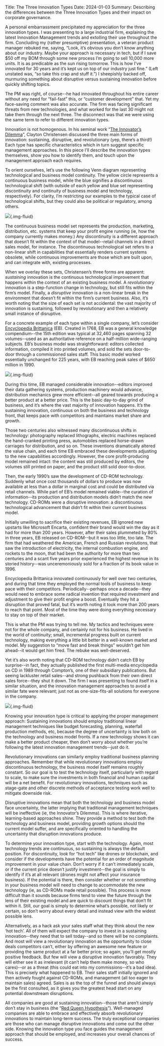 Title: The Three Innovation Types
Date: 2024-01-03
Summary: Describing the differences between the Three Innovation Types and their impact on corporate governance.

A personal embarrassment precipitated my appreciation for the three innovation types. I was presenting to a large industrial firm, explaining the latest Innovation Management trends and extolling their use throughout the firm. Concluding my (rather presumptive) presentation, a veteran product manager rebuked me, saying, “Look, it’s obvious you don’t know anything about our industry. Maybe your approach is necessary in tech, but if I save $50 off my BOM through some new process I’m going to sell 10,000 more units. It is as predicable as the sun rising tomorrow. This is how I’ve innovated for 30 years and it’s kept us on top of our industry just fine.” (Left unstated was, “so take this crap and stuff it.”) I sheepishly backed off, murmuring something about disruptive versus sustaining innovation before quickly shifting topics.

The PM was right, of course--he had innovated throughout his entire career without any need for “fail-fast” this, or “customer development” that. Yet my face-saving comment was also accurate. The firm was facing significant threats from new technologies, and what worked for the last 30 might not take them through the next three. The disconnect was that we were using the same term to refer to different innovation types.

Innovation is not homogenous. In his seminal work “[The Innovator’s Dilemma](https://en.wikipedia.org/wiki/The_Innovator%27s_Dilemma)”, Clayton Christensen discussed the three main forms of innovation: sustaining, disruptive, and revolutionary (yep, there’s a third!) Each type has specific characteristics which in turn suggest specific management approaches. In this piece I’ll describe the innovation types themselves, show you how to identify them, and touch upon the management approach each requires.

To orient ourselves, let’s use the following Venn diagram representing technological and business model continuity. The yellow circle represents a continuous business model, while the blue signifies a discontinuous technological shift (with outside of each yellow and blue set representing discontinuity and continuity of business model and technology, respectively). For clarity, I’m restricting our examples to the typical case of technological shifts, but they could also be political or regulatory, among others.

![](https://innovation-options.s3.us-west-1.amazonaws.com/img/1*KUeCXX6YOWlnu9rAs6hNVA.png){.img-fluid}

The continuous business model set represents the production, marketing, distribution, etc. systems that keep your profit engine running (ie, how the company currently makes money.) Any discontinuity is a different approach that doesn’t fit within the context of that model--retail channels in a direct sales model, for instance. The discontinuous technological set refers to a non-linear shift in capabilities that essentially renders current systems obsolete, while continuous improvements are those which are built upon, and can integrate with, existing processes.

When we overlay these sets, Christensen’s three forms are apparent: _sustaining_ innovation is the continuous technological improvement that happens within the context of an existing business model. A _revolutionary_ innovation is a step-function change in technology, but still fits within the firm’s model. Finally, a _disruptive_ innovation is a non-linear break in the environment that doesn’t fit within the firm’s current business. Also, it’s worth noting that the size of each set is not accidental: the vast majority of innovation is sustaining, followed by revolutionary and then a relatively small instance of disruptive.

For a concrete example of each type within a single company, let’s consider [Encyclopedia Brittanica](https://en.wikipedia.org/wiki/History_of_the_Encyclop%C3%A6dia_Britannica) (EB). Created in 1768, EB was a general knowledge compendium--the 15th edition was typical at 32,460 pages spanning 32 volumes--used as an authoritative reference on a half-million wide-ranging subjects. EB’s business model was straightforward: editors collected information, compiled it into printed volumes, and sold the sets door-to-door through a commissioned sales staff. This basic model worked essentially unchanged for 225 years, with EB reaching peak sales of $650 million in 1990.

![](https://innovation-options.s3.us-west-1.amazonaws.com/img/1*9CJrwkNFZvWCw4ZFCbk9og.jpeg){.img-fluid}

During this time, EB managed considerable innovation--editors improved their data gathering systems, production machinery would advance, distribution mechanics grew more efficient--all geared towards producing a better product at a better price. This is the basic day-to-day grind of business, and it’s where the vast majority of innovation happens. It’s the sustaining innovation, continuous on both the business and technology front, that keeps pace with competitors and maintains market share and growth.

Those two centuries also witnessed many discontinuous shifts in technology: photography replaced lithographs, electric machines replaced the hand-cranked printing press, automobiles replaced horse-drawn carriages for distribution, and so on. These inventions dramatically altered the value chain, and each time EB embraced these developments adjusting to the new capabilities accordingly. However, the core profit-producing model remained intact: the content was still produced by editors, the volumes still printed on paper, and the product still sold door-to-door.

Then, the early 1990’s saw the development of CD-ROM technology. Suddenly what once cost thousands of dollars to produce was now available at less than a dollar in marginal cost and could be distributed via retail channels. While part of EB’s model remained viable--the curation of information--its production and distribution models didn’t match the new technology. CD-ROMs were a disruptive innovation: a discontinuous technological advancement that didn’t fit within their current business model.

Initially unwilling to sacrifice their existing revenues, EB ignored new upstarts like Microsoft Encarta, confident their brand would win the day as it had for more than 200 years. However, after their sales plummeted by 80% in three years, EB released on CD-ROM--but it was too little, too late. The firm that had weathered the American, French and Russian revolutions, that saw the introduction of electricity, the internal combustion engine, and rockets to the moon, that had been the authority for more than two centuries and a scant five years prior experienced the highest revenue in its storied history--was unceremoniously sold for a fraction of its book value in 1996.

Encyclopedia Brittanica innovated continuously for well over two centuries, and during that time they employed the normal tools of business to keep pace with their competitors. Periodically--perhaps once a decade--they would need to embrace some radical invention that required investment and adjustment to give their profit engine a boost. Eventually they hit a disruption that proved fatal, but it’s worth noting it took more than 200 years to reach that point. Most of the time they were doing everything necessary to stay on top of their market.

This is what the PM was trying to tell me. My tactics and techniques were not for the whole company, and certainly not for his business. He lived in the world of continuity; small, incremental progress built on current technology, making everything a little bit better in a well-known market and model. My suggestion to “move fast and break things” wouldn’t get him ahead--it would get him fired. The rebuke was well-deserved.

Yet it’s also worth noting that CD-ROM technology didn’t catch EB by surprise--in fact, they actually published the first multi-media encyclopedia on CD in 1989 through Compton’s, one of their subsidiary publications. But seeing lackluster retail sales--and strong pushback from their own direct sales force--they shut it down. The firm I was presenting to found itself in a similar situation, and the innovation management approaches to avoid a similar fate were relevant; just not as one-size-fits-all solutions for everyone in the company.

![](https://innovation-options.s3.us-west-1.amazonaws.com/img/1*S54aVFf2A66Z8yfgiV5Mrg.jpeg){.img-fluid}

Knowing your innovation type is critical to applying the proper management approach: Sustaining innovations should employ traditional linear management techniques like budget forecasting, planning, waterfall production methods, etc, because the degree of uncertainty is low both on the technology and business model fronts. If a new technology shows it can make a better product cheaper, then don’t worry about whether you’re following the latest innovation management trends--just do it.

Revolutionary innovations can similarly employ traditional business planning approaches. Remember that while revolutionary innovations employ discontinuous technology, the business model itself remains roughly constant. So our goal is to test the technology itself, particularly with regard to scale, to make sure the investments in both financial and human capital will be a net benefit. For revolutionary innovations, techniques such as stage-gate and other discrete methods of acceptance testing work well to mitigate downside risk.

Disruptive innovations mean that both the technology and business model face uncertainty, the latter implying that traditional management techniques will be ineffective (ie, the Innovator’s Dilemma). This is where iterative, learning-based approaches shine. They provide a method to test both the technology and business model, providing growth options should the current model suffer, and are specifically oriented to handling the uncertainty that disruption innovations produce.

To determine your innovation type, start with the technology. Again, most technology trends are continuous, so sustaining is always the default position. For discontinuity, look for “hot tech” like drones or blockchain, and consider if the developments have the potential for an order of magnitude improvement in your value chain. Don’t worry if it can’t immediately scale, or if the current price doesn’t justify investment--the goal is simply to identify if it’s at all relevant (drones might not affect your insurance business). If the potential is there, then consider whether or not something in your business model will need to change to accommodate the new technology (ie, as CD-ROMs made retail possible). This process is more difficult than it sounds because firms tend to view the future through the lens of their existing model and are quick to discount things that don’t fit within it. Still, our goal is simply to determine what’s possible, not likely or certain, so don’t worry about every detail and instead view with the widest possible lens.

Alternatively, as a hack ask your sales staff what they think about the new ‘hot tech’. All of them will expect the company to invest in a sustaining innovation--they need that to sell today--and so there will be no complaints. And most will view a revolutionary innovation as the opportunity to close deals competitors can’t, either by offering an awesome new feature or providing the same product at a far better price; so again, you’ll get mostly positive feedback. But few will view a disruptive innovation favorably. They will either see it as irrelevant (it can’t help them make money, so who cares)--or as a threat (this could eat into my commissions--it’s a bad idea). This is precisely what happened to EB. Their sales staff initially ignored and then actively fought against CD-ROMs, and management (all too eager to maintain sales) agreed. Sales is as the top of the funnel and should always be the first consulted, as it gives you the greatest head start on any potential downstream disruptions.

All companies are good at sustaining innovation--those that aren’t simply don’t stay in business (the “[Red Queen Hypothesis](https://en.wikipedia.org/wiki/History_of_the_Encyclop%C3%A6dia_Britannica)”). Well-managed companies are able to embrace and effectively absorb revolutionary innovations to maintain long-term success. The truly exceptional companies are those who can manage disruptive innovations and come out the other side. Knowing the innovation type you face guides the management approach that should be employed, and increases your overall chances of success.